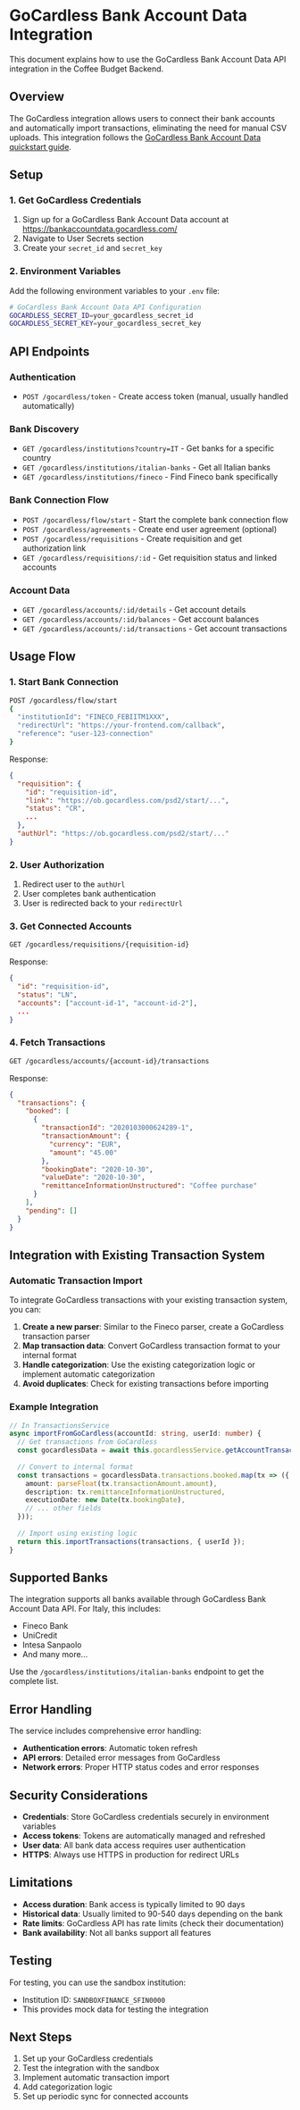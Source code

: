 # GoCardless Bank Account Data Integration

This document explains how to use the GoCardless Bank Account Data API integration in the Coffee Budget Backend.

## Overview

The GoCardless integration allows users to connect their bank accounts and automatically import transactions, eliminating the need for manual CSV uploads. This integration follows the [GoCardless Bank Account Data quickstart guide](https://developer.gocardless.com/bank-account-data/quick-start-guide).

## Setup

### 1. Get GoCardless Credentials

1. Sign up for a GoCardless Bank Account Data account at https://bankaccountdata.gocardless.com/
2. Navigate to User Secrets section
3. Create your `secret_id` and `secret_key`

### 2. Environment Variables

Add the following environment variables to your `.env` file:

```bash
# GoCardless Bank Account Data API Configuration
GOCARDLESS_SECRET_ID=your_gocardless_secret_id
GOCARDLESS_SECRET_KEY=your_gocardless_secret_key
```

## API Endpoints

### Authentication
- `POST /gocardless/token` - Create access token (manual, usually handled automatically)

### Bank Discovery
- `GET /gocardless/institutions?country=IT` - Get banks for a specific country
- `GET /gocardless/institutions/italian-banks` - Get all Italian banks
- `GET /gocardless/institutions/fineco` - Find Fineco bank specifically

### Bank Connection Flow
- `POST /gocardless/flow/start` - Start the complete bank connection flow
- `POST /gocardless/agreements` - Create end user agreement (optional)
- `POST /gocardless/requisitions` - Create requisition and get authorization link
- `GET /gocardless/requisitions/:id` - Get requisition status and linked accounts

### Account Data
- `GET /gocardless/accounts/:id/details` - Get account details
- `GET /gocardless/accounts/:id/balances` - Get account balances
- `GET /gocardless/accounts/:id/transactions` - Get account transactions

## Usage Flow

### 1. Start Bank Connection

```bash
POST /gocardless/flow/start
{
  "institutionId": "FINECO_FEBIITM1XXX",
  "redirectUrl": "https://your-frontend.com/callback",
  "reference": "user-123-connection"
}
```

Response:
```json
{
  "requisition": {
    "id": "requisition-id",
    "link": "https://ob.gocardless.com/psd2/start/...",
    "status": "CR",
    ...
  },
  "authUrl": "https://ob.gocardless.com/psd2/start/..."
}
```

### 2. User Authorization

1. Redirect user to the `authUrl`
2. User completes bank authentication
3. User is redirected back to your `redirectUrl`

### 3. Get Connected Accounts

```bash
GET /gocardless/requisitions/{requisition-id}
```

Response:
```json
{
  "id": "requisition-id",
  "status": "LN",
  "accounts": ["account-id-1", "account-id-2"],
  ...
}
```

### 4. Fetch Transactions

```bash
GET /gocardless/accounts/{account-id}/transactions
```

Response:
```json
{
  "transactions": {
    "booked": [
      {
        "transactionId": "2020103000624289-1",
        "transactionAmount": {
          "currency": "EUR",
          "amount": "45.00"
        },
        "bookingDate": "2020-10-30",
        "valueDate": "2020-10-30",
        "remittanceInformationUnstructured": "Coffee purchase"
      }
    ],
    "pending": []
  }
}
```

## Integration with Existing Transaction System

### Automatic Transaction Import

To integrate GoCardless transactions with your existing transaction system, you can:

1. **Create a new parser**: Similar to the Fineco parser, create a GoCardless transaction parser
2. **Map transaction data**: Convert GoCardless transaction format to your internal format
3. **Handle categorization**: Use the existing categorization logic or implement automatic categorization
4. **Avoid duplicates**: Check for existing transactions before importing

### Example Integration

```typescript
// In TransactionsService
async importFromGoCardless(accountId: string, userId: number) {
  // Get transactions from GoCardless
  const gocardlessData = await this.gocardlessService.getAccountTransactions(accountId);
  
  // Convert to internal format
  const transactions = gocardlessData.transactions.booked.map(tx => ({
    amount: parseFloat(tx.transactionAmount.amount),
    description: tx.remittanceInformationUnstructured,
    executionDate: new Date(tx.bookingDate),
    // ... other fields
  }));
  
  // Import using existing logic
  return this.importTransactions(transactions, { userId });
}
```

## Supported Banks

The integration supports all banks available through GoCardless Bank Account Data API. For Italy, this includes:

- Fineco Bank
- UniCredit
- Intesa Sanpaolo
- And many more...

Use the `/gocardless/institutions/italian-banks` endpoint to get the complete list.

## Error Handling

The service includes comprehensive error handling:

- **Authentication errors**: Automatic token refresh
- **API errors**: Detailed error messages from GoCardless
- **Network errors**: Proper HTTP status codes and error responses

## Security Considerations

- **Credentials**: Store GoCardless credentials securely in environment variables
- **Access tokens**: Tokens are automatically managed and refreshed
- **User data**: All bank data access requires user authentication
- **HTTPS**: Always use HTTPS in production for redirect URLs

## Limitations

- **Access duration**: Bank access is typically limited to 90 days
- **Historical data**: Usually limited to 90-540 days depending on the bank
- **Rate limits**: GoCardless API has rate limits (check their documentation)
- **Bank availability**: Not all banks support all features

## Testing

For testing, you can use the sandbox institution:
- Institution ID: `SANDBOXFINANCE_SFIN0000`
- This provides mock data for testing the integration

## Next Steps

1. Set up your GoCardless credentials
2. Test the integration with the sandbox
3. Implement automatic transaction import
4. Add categorization logic
5. Set up periodic sync for connected accounts 